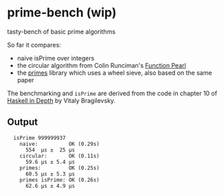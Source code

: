 # prime-bench (wip)

tasty-bench of basic prime algorithms

So far it compares:

- naive isPrime over integers
- the circular algorithm from Colin Runciman's [Function Pearl](https://www.semanticscholar.org/paper/Lazy-Wheel-Sieves-and-Spirals-of-Primes-Runciman/09d512179ed4208604f6d8ddcb1c5f87217ebbe0)
- the [primes](https://hackage.haskell.org/package/primes) library which uses a wheel sieve, also based on the same paper

The benchmarking and `isPrime` are derived from the code in chapter 10 of [Haskell in Depth](https://github.com/bravit/hid-examples/blob/master/benchmarks/primcheck.hs) by Vitaly Bragilevsky.

## Output

```
  isPrime 999999937
    naive:          OK (0.29s)
      554  μs ±  25 μs
    circular:       OK (0.11s)
      59.6 μs ± 5.4 μs
    primes:         OK (0.25s)
      60.5 μs ± 5.3 μs
    primes isPrime: OK (0.26s)
      62.6 μs ± 4.9 μs
```
